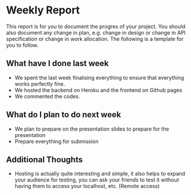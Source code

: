# Weekly Report

This report is for you to document the progres of your project. You should also document any change in plan, e.g. change in design or change in API specification or change in work allocation. The following is a template for you to follow.

## What have I done last week
-   We spent the last week finalising everything to ensure that everything works perfectly fine.
-   We hosted the backend on Heroku and the frontend on Github pages
-   We commented the codes.

## What do I plan to do next week

-   We plan to prepare on the presentation slides to prepare for the presentation
-   Prepare everything for submission
 
## Additional Thoughts

- Hosting is actually quite interesting and simple, it also helps to expand your audience for testing, you can ask your friends to test it without having them to access your localhost, etc. (Remote access)
